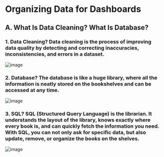 # Organizing Data for Dashboards

## A. What Is Data Cleaning? What Is Database?

### 1. Data Cleaning? Data cleaning is the process of improving data quality by detecting and correcting inaccuracies, inconsistencies, and errors in a dataset. 

![image](https://github.com/user-attachments/assets/d2b32ee0-600c-433f-900f-6ed2e8ecea0c)

### 2. Database? The database is like a huge library, where all the information is neatly stored on the bookshelves and can be accessed at any time.

![image](https://github.com/user-attachments/assets/9d75caa8-cd55-4f52-a60f-f96a58c4b0ce)


### 3. SQL? SQL (Structured Query Language) is the librarian. It understands the layout of the library, knows exactly where every book is, and can quickly fetch the information you need. With SQL, you can not only ask for specific data, but also update, remove, or organize the books on the shelves.

![image](https://github.com/user-attachments/assets/d67b7548-e81f-4230-b50d-e5879a3ab76f)

